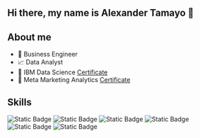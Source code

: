 ## Hi there, my name is Alexander Tamayo 👋

## About me
- 💼 Business Engineer
- 📈 Data Analyst
- 📑 IBM Data Science [Certificate](https://www.coursera.org/account/accomplishments/professional-cert/X9DPFL4EARQC?utm_source=link&utm_medium=certificate&utm_content=cert_image&utm_campaign=sharing_cta&utm_product=prof)
- 📱 Meta Marketing Analytics [Certificate](https://www.coursera.org/account/accomplishments/professional-cert/Y6QDLHD7PWFK?utm_source=link&utm_medium=certificate&utm_content=cert_image&utm_campaign=sharing_cta&utm_product=prof)

## Skills

  ![Static Badge](https://img.shields.io/badge/Python-blue?style=flat-square&logo=Python&logoColor=white)
  ![Static Badge](https://img.shields.io/badge/SQL-red?style=flat-square&logo=MySQL&logoColor=white)
  ![Static Badge](https://img.shields.io/badge/Power%20BI-blue?style=flat-square&logo=googleanalytics&logoColor=white)
  ![Static Badge](https://img.shields.io/badge/Google%20Ads-red?style=flat-square&logo=googleads&logoColor=white)
  ![Static Badge](https://img.shields.io/badge/Google%20Analytics-blue?style=flat-square&logo=google&logoColor=white)
  ![Static Badge](https://img.shields.io/badge/Scikit%20Learn-red?style=flat-square&logo=scikitlearn&logoColor=white)




